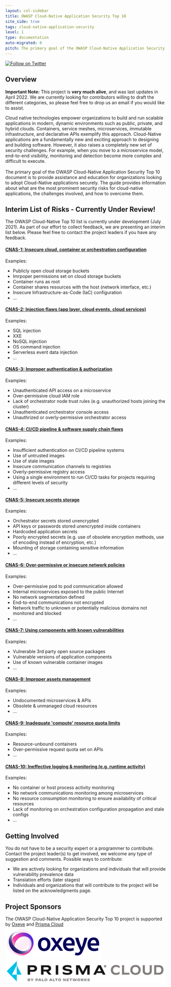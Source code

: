 ```yaml
---
layout: col-sidebar
title: OWASP Cloud-Native Application Security Top 10
site_side: true
tags: cloud-native-application-security
level: 1
type: documentation
auto-migrated: 0
pitch: The primary goal of the OWASP Cloud-Native Application Security Top 10 document is to provide assistance and education for organizations looking to adopt Cloud-Native Applications securely. The guide provides information about what are the most prominent security risks for Cloud-Native applications, the challenges involved, and how to overcome them.
---
```

[![Follow on Twitter](https://img.shields.io/twitter/follow/owaspcloudnati1?label=Follow%20%40owaspcloudnati1&style=social)](https://twitter.com/owaspcloudnati1)
## Overview

**Important Note:** This project is **very much alive**, and was last updates in April 2022. We are currently looking for contributors willing to draft the different categories, so please feel free to drop us an email if you would like to assist.

Cloud native technologies empower organizations to build and run scalable applications in modern, dynamic environments such as public, private, and hybrid clouds. Containers, service meshes, microservices, immutable infrastructure, and declarative APIs exemplify this approach. Cloud-Native applications are a fundamentally new and exciting approach to designing and building software. However, it also raises a completely new set of security challenges. For example, when you move to a microservice model, end-to-end visibility, monitoring and detection become more complex and difficult to execute.
<br>
<br>
The primary goal of the OWASP Cloud-Native Application Security Top 10 document is to provide assistance and education for organizations looking to adopt Cloud-Native applications securely. The guide provides information about what are the most prominent security risks for cloud-native applications, the challenges involved, and how to overcome them.

## Interim List of Risks - Currently Under Review!

The OWASP Cloud-Native Top 10 list is currently under development (July 2021). As part of our effort to collect feedback, we are presenting an interim list below. Please feel free to contact the project leaders if you have any feedback. 

#### [CNAS-1: Insecure cloud, container or orchestration configuration][CNAS1:2022]
Examples:
 * Publicly open cloud storage buckets
 * Imrpoper permissions set on cloud storage buckets
 * Container runs as root
 * Container shares resources with the host (network interface, etc.)
 * Insecure Infrastructure-as-Code (IaC) configuration
 * ...

#### [CNAS-2: Injection flaws (app layer, cloud events, cloud services)][CNAS2:2022]
Examples:
 * SQL injection
 * XXE
 * NoSQL injection
 * OS command injection
 * Serverless event data injection
 * ...

#### [CNAS-3: Improper authentication & authorization][CNAS3:2022]
Examples:
 * Unauthenticated API access on a microservice
 * Over-permissive cloud IAM role
 * Lack of orchestrator node trust rules (e.g. unauthorized hosts joining the cluster)
 * Unauthenticated orchestrator console access 
 * Unauthrized or overly-permissive orchestrator access

#### [CNAS-4: CI/CD pipeline & software supply chain flaws][CNAS4:2022]
Examples:
 * Insufficient authentication on CI/CD pipeline systems
 * Use of untrusted images 
 * Use of stale images
 * Insecure communication channels to registries
 * Overly-permissive registry access 
 * Using a single environment to run CI/CD tasks for projects requiring different levels of security
 * ...

#### [CNAS-5: Insecure secrets storage][CNAS5:2022]
Examples:
 * Orchestrator secrets stored unencrypted
 * API keys or passwords stored unencrypted inside containers
 * Hardcoded application secrets
 * Poorly encrypted secrets (e.g. use of obsolete encryption methods, use of encoding instead of encryption, etc.) 
 * Mounting of storage containing sensitive information
 * ...

#### [CNAS-6: Over-permissive or insecure network policies][CNAS6:2022]
Examples:
 * Over-permissive pod to pod communication allowed
 * Internal microservices exposed to the public Internet
 * No network segmentation defined
 * End-to-end communications not encrypted
 * Network traffic to unknown or potentially malicious domains not monitored and blocked
 * ...

#### [CNAS-7: Using components with known vulnerabilities][CNAS7:2022]
Examples:
 * Vulnerable 3rd party open source packages
 * Vulnerable versions of application components
 * Use of known vulnerable container images
 * ...

#### [CNAS-8: Improper assets management][CNAS8:2022]
Examples:
 * Undocumented microservices & APIs
 * Obsolete & unmanaged cloud resources
 * ...

#### [CNAS-9: Inadequate 'compute' resource quota limits][CNAS9:2022]
Examples:
 * Resource-unbound containers
 * Over-permissive request quota set on APIs
 * ...

#### [CNAS-10: Ineffective logging & monitoring (e.g. runtime activity)][CNAS10:2022]
Examples:
 * No container or host process activity monitoring
 * No network communications monitoring among microservices
 * No resource consumption monitoring to ensure availability of critical resources
 * Lack of monitoring on orchestration configuration propagation and stale configs
 * ...

## Getting Involved
You do not have to be a security expert or a programmer to contribute. Contact the project leader(s) to get involved, we welcome any type of suggestion and comments. Possible ways to contribute:
 * We are actively looking for organizations and individuals that will provide vulnerability prevalence data
 * Translation efforts (later stages)
 * Individuals and organizations that will contribute to the project will be listed on the acknowledgments page.

## Project Sponsors
The OWASP Cloud-Native Application Security Top 10 project is supported by [Oxeye](https://oxeye.io) and [Prisma Cloud](https://www.paloaltonetworks.com/prisma/cloud)
<br>
[![Oxeye](assets/images/oxeye_logo.png)](https://oxeye.io/)
<br>
[![Prisma Cloud](assets/images/prisma_cloud.png)](https://www.paloaltonetworks.com/prisma/cloud)


[CNAS1:2022]: https://github.com/OWASP/www-project-cloud-native-application-security-top-10/blob/master/2022/en/src/0x01_insecure_cco_config.md  
[CNAS2:2022]: https://github.com/OWASP/www-project-cloud-native-application-security-top-10/blob/master/2022/en/src/0x02_inj_flaws.md
[CNAS3:2022]: https://github.com/OWASP/www-project-cloud-native-application-security-top-10/blob/master/2022/en/src/0x03_improper_auth.md
[CNAS4:2022]: https://github.com/OWASP/www-project-cloud-native-application-security-top-10/blob/master/2022/en/src/0x04_cicd_ssc_flaws.md
[CNAS5:2022]: https://github.com/OWASP/www-project-cloud-native-application-security-top-10/blob/master/2022/en/src/0x05_insecure_secrets.md
[CNAS6:2022]: https://github.com/OWASP/www-project-cloud-native-application-security-top-10/blob/master/2022/en/src/0x06_over_permissive_network.md
[CNAS7:2022]: https://github.com/OWASP/www-project-cloud-native-application-security-top-10/blob/master/2022/en/src/0x07_vuln_components.md
[CNAS8:2022]: https://github.com/OWASP/www-project-cloud-native-application-security-top-10/blob/master/2022/en/src/0x08_asset_mgmt.md
[CNAS9:2022]: https://github.com/OWASP/www-project-cloud-native-application-security-top-10/blob/master/2022/en/src/0x09_compute_resources.md
[CNAS10:2022]: https://github.com/OWASP/www-project-cloud-native-application-security-top-10/blob/master/2022/en/src/0x0A_logging.md
